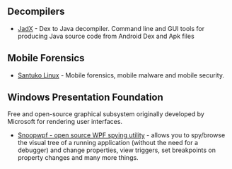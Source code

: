 


## Decompilers
- [JadX](https://github.com/skylot/jadx) - Dex to Java decompiler. Command line and GUI tools for producing Java source code from Android Dex and Apk files

## Mobile Forensics
- [Santuko Linux](https://santoku-linux.com) - Mobile forensics, mobile malware and mobile security.

## Windows Presentation Foundation
Free and open-source graphical subsystem originally developed by Microsoft for rendering user interfaces.
- [Snoopwpf - open source WPF spying utility](https://github.com/snoopwpf/snoopwpf) - allows you to spy/browse the visual tree of a running application (without the need for a debugger) and change properties, view triggers, set breakpoints on property changes and many more things.
